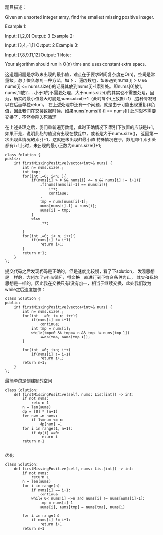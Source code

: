 题目描述：

Given an unsorted integer array, find the smallest missing positive integer.

Example 1:

Input: [1,2,0]
Output: 3
Example 2:

Input: [3,4,-1,1]
Output: 2
Example 3:

Input: [7,8,9,11,12]
Output: 1
Note:

Your algorithm should run in O(n) time and uses constant extra space.

这道题问题是求取未出现的最小值，难点在于要求时间复杂度在O(n)，空间是常量级。想了很久想到一种方法。如下：
遍历数组，如果遇到nums[i] > 0 && nums[i] <= nums.size()的话将其放到nums[i]-1索引处。即nums[0]放1，nums[1]放2....
小于0的不需要处理，大于nums.size()的其实也不需要处理，因为，确实的最小值最大可能是nums.size()+1（此时每个i上放置i+1）,这种情况可以在后面单独return，
在上述处理中还有一个问题，就是由于可能出现重复非负值，因此我们在交换数据时候，如果nums[nums[i]-i] == nums[i] 此时就不需要交换了，不然会陷入死循环

在上述处理之后，我们重新遍历数组，此时正确情况下i索引下放置的应该是i+1，如果不是，说明此处的值没有出现在数组中，或者是大于nums.size()，
返回第一次出现此情况的索引+1，这就是未出现的最小值
特殊情况在于，数组每个索引处都有i+1,此时，未出现的最小正数为nums.size()+1;
```
class Solution {
public:
    int firstMissingPositive(vector<int>& nums) {
        int n= nums.size();
        int tmp;
        for(int i=0; i<n; ){
            if(nums[i] > 0 && nums[i] <= n && nums[i] != i+1){
                if(nums[nums[i]-1] == nums[i]){
                    i++;
                    continue;
                }
                tmp = nums[nums[i]-1];
                nums[nums[i]-1] = nums[i];
                nums[i] = tmp;
            }
            else 
                i++;
            
        }
        for(int i=0; i< n; i++){
            if(nums[i] != i+1)
                return i+1;
        }
        return n+1;
    }
};
```

提交代码之后发现代码是正确的，但是速度比较慢，看了下solution， 发现思想是一样的，大佬加了while循环，将交换一直进行到不符合条件为止，
其实和我的思想是一样的，因此我在交换只有i没有加一，相当于继续交换，此处我们改为while之后速度加快：
```
class Solution {
public:
    int firstMissingPositive(vector<int>& nums) {
        int n= nums.size();
        for(int i =0; i< n; i++){
            if(nums[i] == i+1)
                continue;
            int tmp = nums[i];
            while(tmp>0 && tmp<= n && tmp != nums[tmp-1])
                swap(tmp, nums[tmp-1]);
        }
        
        for(int i=0; i<n; i++)
            if(nums[i] != i+1)
                return i+1;
        return n+1;
    }
};
```

最简单的是创建额外空间
```
class Solution:
    def firstMissingPositive(self, nums: List[int]) -> int:
        if not nums:
            return 1
        n = len(nums)
        dp = [0] * (n+1)
        for num in nums:
            if 1<=num <= n:
                dp[num] =1
        for i in range(1, n+1):
            if dp[i] ==0:
                return i
        return n+1
        
```
优化
```
class Solution:
    def firstMissingPositive(self, nums: List[int]) -> int:
        if not nums:
            return 1
        n = len(nums)
        for i in range(n):
            if nums[i] == i+1:
                continue
            while 0< nums[i] <=n and nums[i] != nums[nums[i]-1]:
                tmp = nums[i]-1
                nums[i], nums[tmp] = nums[tmp], nums[i]
            
        for i in range(n):
            if nums[i] != i+1:
                return i+1
        return n+1
    
    

```

